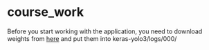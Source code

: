 # course_work

Before you start working with the application, you need to download weights from [here](https://yadi.sk/d/kYxJ_dmwJzhWMA)
and put them into keras-yolo3/logs/000/
